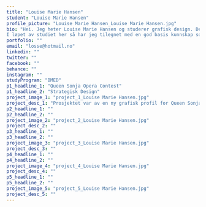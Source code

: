 ```yaml
---
title: "Louise Marie Hansen"
student: "Louise Marie Hansen"
profile_picture: "Louise Marie Hansen_Louise Marie Hansen.jpg"
bio: "Hei. Jeg heter Louise Marie Hansen og studerer grafisk design. Det å jobbe kreativt og gjøre kreative hobbyer er noe jeg har gjort hele livet. Så grafisk design var et studie som var midt i blinket for meg.
I løpet av studiet her så har jeg tilegnet med en god basis kunnskap som kan brukes, jobbes videre med og utvikles. Dette gjør meg til en allsidig designer. Jeg foretrekker å jobbe mer tradisjonelt med penn og papir, men jeg har generell kunnskap om de digitale verktøyene som brukes i en design jobb."
portfolio: ""
email: "losse@hotmail.no"
linkedin: ""
twitter: ""
facebook: ""
behance: ""
instagram: ""
studyProgram: "BMED"
p1_headline_1: "Queen Sonja Opera Contest"
p1_headline_2: "Strategisk Design"
project_image_1: "project_1_Louise Marie Hansen.jpg"
project_desc_1: "Prosjektet var av en ny grafisk profil for Queen Sonja International Music Competition. Hvor vi i en gruppe på to redesignet elementer som for eksempel logo, Instagram-annonse, nettside, og noen egenvalgte flater (e.g. billetter)."
p2_headline_1: ""
p2_headline_2: ""
project_image_2: "project_2_Louise Marie Hansen.jpg"
project_desc_2: ""
p3_headline_1: ""
p3_headline_2: ""
project_image_3: "project_3_Louise Marie Hansen.jpg"
project_desc_3: ""
p4_headline_1: ""
p4_headline_2: ""
project_image_4: "project_4_Louise Marie Hansen.jpg"
project_desc_4: ""
p5_headline_1: ""
p5_headline_2: ""
project_image_5: "project_5_Louise Marie Hansen.jpg"
project_desc_5: ""
---
```


